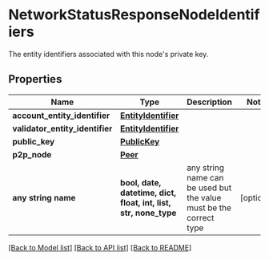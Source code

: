 # NetworkStatusResponseNodeIdentifiers

The entity identifiers associated with this node's private key.

## Properties
Name | Type | Description | Notes
------------ | ------------- | ------------- | -------------
**account_entity_identifier** | [**EntityIdentifier**](EntityIdentifier.md) |  | 
**validator_entity_identifier** | [**EntityIdentifier**](EntityIdentifier.md) |  | 
**public_key** | [**PublicKey**](PublicKey.md) |  | 
**p2p_node** | [**Peer**](Peer.md) |  | 
**any string name** | **bool, date, datetime, dict, float, int, list, str, none_type** | any string name can be used but the value must be the correct type | [optional]

[[Back to Model list]](../README.md#documentation-for-models) [[Back to API list]](../README.md#documentation-for-api-endpoints) [[Back to README]](../README.md)


